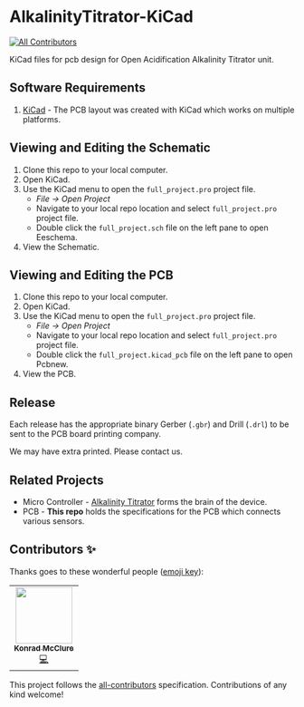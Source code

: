 # AlkalinityTitrator-KiCad
<!-- ALL-CONTRIBUTORS-BADGE:START - Do not remove or modify this section -->
[![All Contributors](https://img.shields.io/badge/all_contributors-1-orange.svg?style=flat-square)](#contributors-)
<!-- ALL-CONTRIBUTORS-BADGE:END -->

KiCad files for pcb design for Open Acidification Alkalinity Titrator unit.

## Software Requirements

1. [KiCad](https://kicad.org/) - The PCB layout was created with KiCad which works on multiple platforms.

## Viewing and Editing the Schematic

1. Clone this repo to your local computer.
1. Open KiCad.
1. Use the KiCad menu to open the `full_project.pro` project file.
    * _File -> Open Project_
    * Navigate to your local repo location and select `full_project.pro` project file.
    * Double click the `full_project.sch` file on the left pane to open Eeschema.
1. View the Schematic.

## Viewing and Editing the PCB

1. Clone this repo to your local computer.
1. Open KiCad.
1. Use the KiCad menu to open the `full_project.pro` project file.
    * _File -> Open Project_
    * Navigate to your local repo location and select `full_project.pro` project file.
    * Double click the `full_project.kicad_pcb` file on the left pane to open Pcbnew.
1. View the PCB.

## Release

Each release has the appropriate binary Gerber (`.gbr`) and Drill (`.drl`) to be sent to the PCB board printing company.

We may have extra printed. Please contact us.

## Related Projects

* Micro Controller - [Alkalinity Titrator](https://github.com/Open-Acidification/AlkalinityTitrator) forms the brain of the device.
* PCB - __This repo__ holds the specifications for the PCB which connects various sensors.

## Contributors ✨

Thanks goes to these wonderful people ([emoji key](https://allcontributors.org/docs/en/emoji-key)):

<!-- ALL-CONTRIBUTORS-LIST:START - Do not remove or modify this section -->
<!-- prettier-ignore-start -->
<!-- markdownlint-disable -->
<table>
  <tr>
    <td align="center"><a href="https://github.com/KonradMcClure"><img src="https://avatars.githubusercontent.com/u/66455502?v=4?s=100" width="100px;" alt=""/><br /><sub><b>Konrad McClure</b></sub></a><br /><a href="https://github.com/Open-Acidification/AlkalinityTitrator-KiCad/commits?author=KonradMcClure" title="Code">💻</a></td>
  </tr>
</table>

<!-- markdownlint-restore -->
<!-- prettier-ignore-end -->

<!-- ALL-CONTRIBUTORS-LIST:END -->

This project follows the [all-contributors](https://github.com/all-contributors/all-contributors) specification. Contributions of any kind welcome!